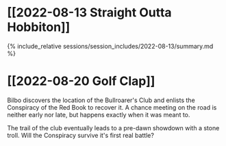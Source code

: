 # [[2022-08-13 Straight Outta Hobbiton]]
{% include_relative sessions/session_includes/2022-08-13/summary.md %}

# [[2022-08-20 Golf Clap]]

Bilbo discovers the location of the Bullroarer's Club and enlists the Conspiracy of the Red Book to recover it. A chance meeting on the road is neither early nor late, but happens exactly when it was meant to.

The trail of the club eventually leads to a pre-dawn showdown with a stone troll. Will the Conspiracy survive it's first real battle?